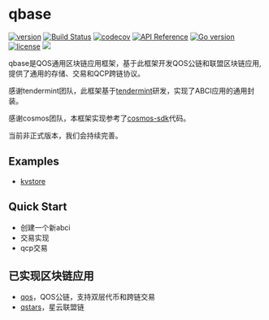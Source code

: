 # qbase

[![version](https://img.shields.io/github/tag/QOSGroup/qbase.svg)](https://github.com/QOSGroup/qbase/releases/latest)
[![Build Status](https://travis-ci.org/QOSGroup/qbase.svg?branch=master)](https://travis-ci.org/QOSGroup/qbase)
[![codecov](https://codecov.io/gh/QOSGroup/qbase/branch/master/graph/badge.svg)](https://codecov.io/gh/QOSGroup/qbase)
[![API Reference](
https://camo.githubusercontent.com/915b7be44ada53c290eb157634330494ebe3e30a/68747470733a2f2f676f646f632e6f72672f6769746875622e636f6d2f676f6c616e672f6764646f3f7374617475732e737667
)](https://godoc.org/github.com/QOSGroup/qbase)
[![Go version](https://img.shields.io/badge/go-1.11.0-blue.svg)](https://github.com/moovweb/gvm)
[![license](https://img.shields.io/github/license/QOSGroup/qbase.svg)](https://github.com/QOSGroup/qbase/blob/master/LICENSE)
[![](https://tokei.rs/b1/github/QOSGroup/qbase?category=lines)](https://github.com/QOSGroup/qbase)

qbase是QOS通用区块链应用框架，基于此框架开发QOS公链和联盟区块链应用,提供了通用的存储、交易和QCP跨链协议。

感谢tendermint团队，此框架基于[tendermint](https://github.com/tendermint/tendermint)研发，实现了ABCI应用的通用封装。

感谢cosmos团队，本框架实现参考了[cosmos-sdk](https://github.com/cosmos/cosmos-sdk)代码。

当前非正式版本，我们会持续完善。

## Examples
* [kvstore](https://github.com/QOSGroup/qbase/blob/master/example/kvstore)

## Quick Start
* 创建一个新abci
* 交易实现
* qcp交易

## 已实现区块链应用
* [qos](https://github.com/QOSGroup/qos)，QOS公链，支持双层代币和跨链交易
* [qstars](https://github.com/QOSGroup/qstars)，星云联盟链

